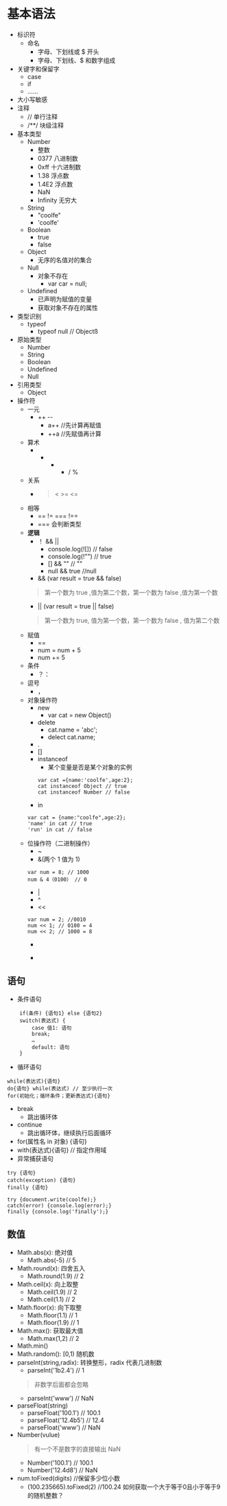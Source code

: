 # 基本语法
- 标识符
    + 命名
        * 字母、下划线或 $ 开头
        * 字母、下划线、$ 和数字组成
- 关键字和保留字
    + case 
    + if
    + ……
- 大小写敏感
- 注释
    + // 单行注释
    + /**/ 块级注释
- 基本类型
    + Number 
        * 整数
        * 0377 八进制数
        * 0xff 十六进制数
        * 1.38 浮点数
        * 1.4E2 浮点数
        * NaN
        * Infinity 无穷大
    + String
        * "coolfe"
        * 'coolfe'
    + Boolean
        * true
        * false
    + Object
        * 无序的名值对的集合
    + Null
        * 对象不存在
            - var car = null;
    + Undefined
        * 已声明为赋值的变量
        * 获取对象不存在的属性
- 类型识别
    + typeof
        * typeof null // Objectß
- 原始类型
    + Number
    + String
    + Boolean
    + Undefined
    + Null
- 引用类型
    + Object
- 操作符
    + 一元
        * ++ --
            - a++ //先计算再赋值
            - ++a //先赋值再计算
    + 算术
        * + - * / %
    + 关系
        * > < >= <=
    + 相等
        * == != === !==
        * === 会判断类型
    + **逻辑**
        * ！ && ||
            - console.log(![]) // false
            - console.log(!"") // true
            - [] && "" // ""
            - null && true //null
        * && (var result = true && false)
        > 第一个数为 true ,值为第二个数，第一个数为 false ,值为第一个数
        * || (var result = true || false)
        > 第一个数为 true, 值为第一个数，第一个数为 false , 值为第二个数
    + 赋值
        * ==
        * num = num + 5
        * num += 5
    + 条件
        * ？：
    + 逗号
        * ，
    + 对象操作符
        * new
            - var cat = new Object()
        * delete
            - cat.name = 'abc';
            - delect cat.name;
        * .
        * []
        * instanceof
            - 某个变量是否是某个对象的实例
            ```
            var cat ={name:'coolfe',age:2};
            cat instanceof Object // true
            cat instanceof Number // false
            ```
        * in
        ```
        var cat = {name:"coolfe",age:2};
        'name' in cat // true
        'run' in cat // false
        ```
    + 位操作符（二进制操作）
        * ~
        * &(两个 1 值为 1)
        ```
        var num = 8; // 1000
        num & 4（0100） // 0
        ```
        * |
        * ^
        * <<
        ```
        var num = 2; //0010
        num << 1; // 0100 = 4
        num << 2; // 1000 = 8
        ```
        * >>
        * >>>

## 语句
- 条件语句
```
    if(条件) {语句1} else {语句2}
    switch(表达式) {
        case 值1: 语句
        break;
        …
        default: 语句
    }
```
- 循环语句
```
while(表达式){语句}
do{语句} while(表达式) // 至少执行一次
for(初始化；循环条件；更新表达式){语句}
```
- break
    + 跳出循环体
- continue
    + 跳出循环体，继续执行后面循环
- for(属性名 in 对象) {语句}
- with(表达式){语句} // 指定作用域
- 异常捕获语句
```
try {语句}
catch(exception) {语句}
finally {语句}
```
```
try {document.write(coolfe);}
catch(error) {console.log(error);}
finally {console.log('finally');}
```

## 数值
- Math.abs(x): 绝对值
    + Math.abs(-5) // 5
- Math.round(x): 四舍五入
    + Math.round(1.9) // 2
- Math.ceil(x): 向上取整
    + Math.ceil(1.9) // 2
    + Math.ceil(1.1) // 2
- Math.floor(x): 向下取整
    + Math.floor(1.1) // 1
    + Math.floor(1.9) // 1
- Math.max(): 获取最大值
    + Math.max(1,2) // 2
- Math.min()
- Math.random(): [0,1) 随机数
- parseInt(string,radix): 转换整形，radix 代表几进制数
    + parseInt('1b2.4') // 1 
    > 非数字后面都会忽略
    + parseInt('www') // NaN
- parseFloat(string)
    + parseFloat('100.1') // 100.1
    + parseFloat('12.4b5') // 12.4
    + parseFloat('www') // NaN
- Number(vulue)
    > 有一个不是数字的直接输出 NaN
    + Number('100.1') // 100.1
    + Number('12.4d8') // NaN
- num.toFixed(digits) //保留多少位小数
    + (100.235665).toFixed(2) //100.24
如何获取一个大于等于0且小于等于9的随机整数？











